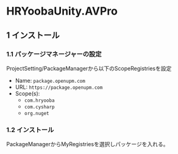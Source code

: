 # HRYoobaUnity.AVPro
## 1 インストール
### 1.1 パッケージマネージャーの設定
ProjectSetting/PackageManagerから以下のScopeRegistriesを設定
- Name: `package.openupm.com`
- URL: `https://package.openupm.com`
- Scope(s): 
  - `com.hryooba`
  - `com.cysharp`
  - `org.nuget`

### 1.2 インストール
PackageManagerからMyRegistriesを選択しパッケージを入れる。